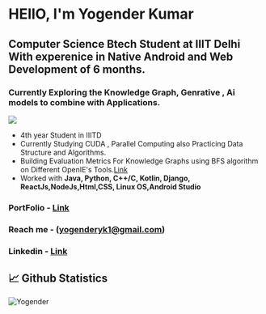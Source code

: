 # HEllO, I'm Yogender Kumar

## Computer Science Btech Student at IIIT Delhi With experenice in Native Android and Web Development of 6 months.
### Currently Exploring the Knowledge Graph, Genrative , Ai models to combine with Applications.

![](https://komarev.com/ghpvc/?username=Yogender21505&color=blue&style=flat-square)

* 4th year Student in IIITD
* Currently Studying CUDA , Parallel Computing also Practicing Data Structure and Algorithms.
* Building Evaluation Metrics For Knowledge Graphs using BFS algorithm on Different OpenIE's Tools.[Link](https://drive.google.com/file/d/1v7crMXsz_2ZEsyG7pK65y0OJ4cNMfLWA/view?usp=sharing)
* Worked with **Java, Python, C++/C, Kotlin, Django, ReactJs,NodeJs,Html,CSS, Linux OS,Android Studio**
### PortFolio - [Link](https://yogender21505.github.io/)
### Reach me - (yogenderyk1@gmail.com)
### Linkedin - [Link](https://www.linkedin.com/in/yogender-kumar-b0448b216/)

## 📈 Github Statistics
 
![Yogender](https://github-readme-streak-stats.herokuapp.com?user=Yogender21505&theme=react)  
